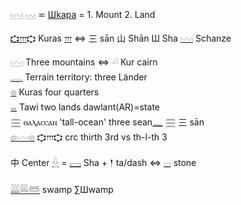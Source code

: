 𓈉 𓈊 ⋍ [Шkара](https://en.wikipedia.org/wiki/Shkhara) = 1. Mount 2. Land  

[𐎘](𐎘)[𐎍](𐎍)𐎘 Kuras [𐎍](𐎍) ⇔ 三 sān 山 Shān Ш Sha [𓈉](𓈉) Schanze  

𓈉 Three mountains ⇔ 𓏘 Kur cairn  
[𓇾](𓇾) Terrain territory: three Länder  
[𓊖](𓊖) Kuras four quarters  
[𓈇](𓈇) Tawi two lands  dawlant(AR)=state  
[𓈗](𓈗) ⲑⲁⲗⲁⲥⲥⲁⲛ 'tall-ocean' three sean[𓈖](𓈖) 𓈗 三 sān  
[𓊖](𓊖)[𓈉](𓈉)[𓊖](𓊖) 𐎘𐎍𐎘 crc thirth 3rd vs th-l-th 3  

中 Center [𓏶](𓏶) = [𓈙](𓈙) Sha + 𒁹 ta/dash   ⇔ [𓊌](𓊌) stone  

[𓇏](𓇏)[𓇐](𓇐)[𓆷](𓆷) swamp ∑Шwamp  

